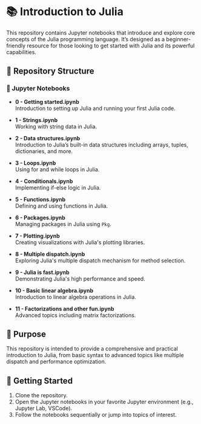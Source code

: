 # 📚 Introduction to Julia

This repository contains Jupyter notebooks that introduce and explore core concepts of the Julia programming language. It’s designed as a beginner-friendly resource for those looking to get started with Julia and its powerful capabilities.

## 📂 Repository Structure

### 📁 Jupyter Notebooks
- **0 - Getting started.ipynb**  
  Introduction to setting up Julia and running your first Julia code.

- **1 - Strings.ipynb**  
  Working with string data in Julia.

- **2 - Data structures.ipynb**  
  Introduction to Julia’s built-in data structures including arrays, tuples, dictionaries, and more.

- **3 - Loops.ipynb**  
  Using for and while loops in Julia.

- **4 - Conditionals.ipynb**  
  Implementing if-else logic in Julia.

- **5 - Functions.ipynb**  
  Defining and using functions in Julia.

- **6 - Packages.ipynb**  
  Managing packages in Julia using `Pkg`.

- **7 - Plotting.ipynb**  
  Creating visualizations with Julia's plotting libraries.

- **8 - Multiple dispatch.ipynb**  
  Exploring Julia's multiple dispatch mechanism for method selection.

- **9 - Julia is fast.ipynb**  
  Demonstrating Julia's high performance and speed.

- **10 - Basic linear algebra.ipynb**  
  Introduction to linear algebra operations in Julia.

- **11 - Factorizations and other fun.ipynb**  
  Advanced topics including matrix factorizations.



## 🎯 Purpose
This repository is intended to provide a comprehensive and practical introduction to Julia, from basic syntax to advanced topics like multiple dispatch and performance optimization.

## 🚀 Getting Started
1. Clone the repository.
2. Open the Jupyter notebooks in your favorite Jupyter environment (e.g., Jupyter Lab, VSCode).
3. Follow the notebooks sequentially or jump into topics of interest.


